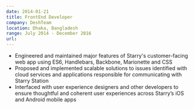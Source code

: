 ```yaml
---
date: 2014-01-21
title: FrontEnd Developer
company: DeshTeam
location: Dhaka, Bangladesh
range: July 2014 - December 2016
url: 
---
```


- Engineered and maintained major features of Starry's customer-facing web app using ES6, Handlebars, Backbone, Marionette and CSS
- Proposed and implemented scalable solutions to issues identified with cloud services and applications responsible for communicating with Starry Station
- Interfaced with user experience designers and other developers to ensure thoughtful and coherent user experiences across Starry’s iOS and Android mobile apps
